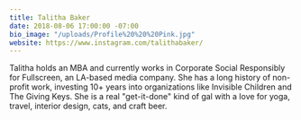 ```yaml
---
title: Talitha Baker
date: 2018-08-06 17:00:00 -07:00
bio_image: "/uploads/Profile%20%20%20Pink.jpg"
website: https://www.instagram.com/talithabaker/
---
```


Talitha holds an MBA and currently works in Corporate Social Responsibly for Fullscreen, an LA-based media company. She has a long history of non-profit work, investing 10+ years into organizations like Invisible Children and The Giving Keys. She is a real "get-it-done" kind of gal with a love for yoga, travel, interior design, cats, and craft beer.